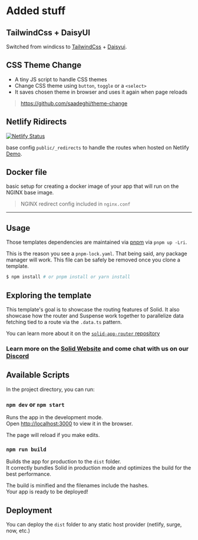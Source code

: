 # Added  stuff

## TailwindCss + DaisyUI

Switched from windicss to [TailwindCss](https://tailwindcss.com/docs/guides/solidjs) + [Daisyui](https://daisyui.com/docs/install/).

## CSS Theme Change

- A tiny JS script to handle CSS themes
- Change CSS theme using `button`, `toggle` or a `<select>`
- It saves chosen theme in browser and uses it again when page reloads

> https://github.com/saadeghi/theme-change

## Netlify Ridirects 
[![Netlify Status](https://api.netlify.com/api/v1/badges/2fa9e990-d735-48ad-9af2-c1c67fca2631/deploy-status)](https://app.netlify.com/sites/serene-gecko-45e2cc/deploys)

base config `public/_redirects` to handle the routes when hosted on Netlify [Demo](https://solidrouter.netlify.nvds.be/).

## Docker file

basic setup for creating a docker image of your app that will run on the NGINX base image. 
> NGINX redirect config included in `nginx.conf` 

---
## Usage

Those templates dependencies are maintained via [pnpm](https://pnpm.io) via `pnpm up -Lri`.

This is the reason you see a `pnpm-lock.yaml`. That being said, any package manager will work. This file can be safely be removed once you clone a template.

```bash
$ npm install # or pnpm install or yarn install
```

## Exploring the template

This template's goal is to showcase the routing features of Solid.
It also showcase how the router and Suspense work together to parallelize data fetching tied to a route via the `.data.ts` pattern.

You can learn more about it on the [`solid-app-router` repository](https://github.com/solidjs/solid-app-router)

### Learn more on the [Solid Website](https://solidjs.com) and come chat with us on our [Discord](https://discord.com/invite/solidjs)

## Available Scripts

In the project directory, you can run:

### `npm dev` or `npm start`

Runs the app in the development mode.<br>
Open [http://localhost:3000](http://localhost:3000) to view it in the browser.

The page will reload if you make edits.<br>

### `npm run build`

Builds the app for production to the `dist` folder.<br>
It correctly bundles Solid in production mode and optimizes the build for the best performance.

The build is minified and the filenames include the hashes.<br>
Your app is ready to be deployed!

## Deployment

You can deploy the `dist` folder to any static host provider (netlify, surge, now, etc.)
